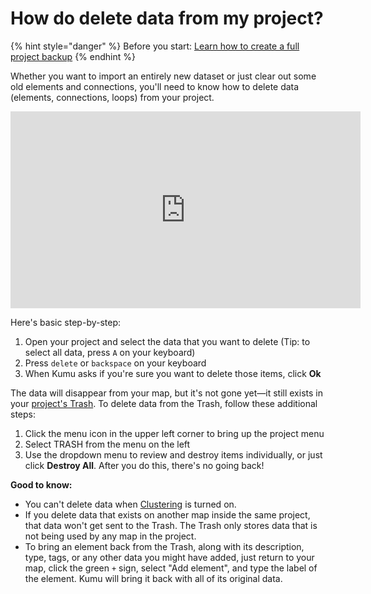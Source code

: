 # How do delete data from my project?

{% hint style="danger" %}
Before you start: <a class="alert-link" href="/guides/blueprints.md#project-backups">Learn how to create a full project backup</a>
{% endhint %}

Whether you want to import an entirely new dataset or just clear out some old elements and connections, you'll need to know how to delete data (elements, connections, loops) from your project.

<p><iframe width="560" height="315" src="https://www.youtube.com/embed/2fHS2DzPDMU" frameborder="0" allowfullscreen></iframe></p>

Here's basic step-by-step:

1. Open your project and select the data that you want to delete (Tip: to select all data, press `A` on your keyboard)
1. Press `delete` or `backspace` on your keyboard
1. When Kumu asks if you're sure you want to delete those items, click **Ok**

The data will disappear from your map, but it's not gone yet—it still exists in your [project's Trash](/overview/kumus-architecture.md#trash). To delete data from the Trash, follow these additional steps:

1. Click the menu icon <i class="fa fa-bars"></i> in the upper left corner to bring up the project menu
1. Select <i class="icon-trash"></i> TRASH from the menu on the left
1. Use the dropdown menu to review and destroy items individually, or just click **Destroy All**. After you do this, there's no going back!

**Good to know:**
- You can't delete data when [Clustering](/guides/clustering.md) is turned on.
- If you delete data that exists on another map inside the same project, that data won't get sent to the Trash. The Trash only stores data that is not being used by any map in the project.
- To bring an element back from the Trash, along with its description, type, tags, or any other data you might have added, just return to your map, click the green `+` sign, select "Add element", and type the label of the element. Kumu will bring it back with all of its original data.


